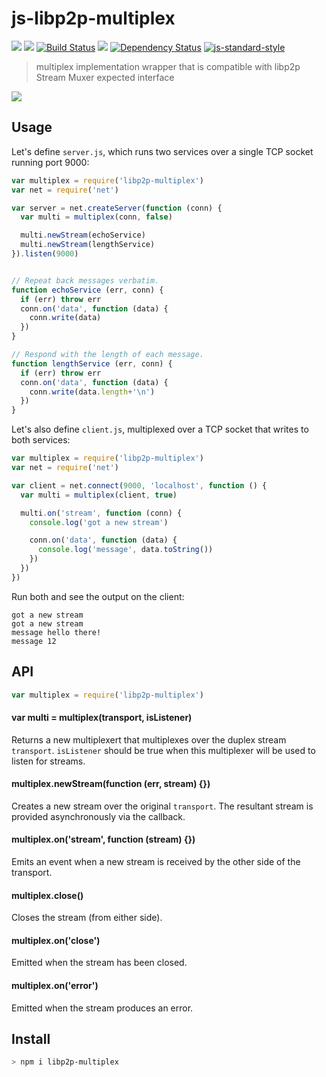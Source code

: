 js-libp2p-multiplex
===================

[![](https://img.shields.io/badge/made%20by-Protocol%20Labs-blue.svg?style=flat-square)](http://ipn.io)
[![](https://img.shields.io/badge/freenode-%23ipfs-blue.svg?style=flat-square)](http://webchat.freenode.net/?channels=%23ipfs)
[![Build Status](https://travis-ci.org/diasdavid/js-libp2p-multiplex.svg?style=flat-square)](https://travis-ci.org/diasdavid/js-libp2p-multiplex)
![](https://img.shields.io/badge/coverage-%3F-yellow.svg?style=flat-square)
[![Dependency Status](https://david-dm.org/diasdavid/js-libp2p-multiplex.svg?style=flat-square)](https://david-dm.org/diasdavid/js-libp2p-multiplex)
[![js-standard-style](https://img.shields.io/badge/code%20style-standard-brightgreen.svg?style=flat-square)](https://github.com/feross/standard)

> multiplex implementation wrapper that is compatible with libp2p Stream Muxer expected interface

[![](https://github.com/diasdavid/interface-stream-muxer/raw/master/img/badge.png)](https://github.com/diasdavid/interface-stream-muxer)

## Usage

Let's define `server.js`, which runs two services over a single TCP socket
running port 9000:

```JavaScript
var multiplex = require('libp2p-multiplex')
var net = require('net')

var server = net.createServer(function (conn) {
  var multi = multiplex(conn, false)

  multi.newStream(echoService)
  multi.newStream(lengthService)
}).listen(9000)


// Repeat back messages verbatim.
function echoService (err, conn) {
  if (err) throw err
  conn.on('data', function (data) {
    conn.write(data)
  })
}

// Respond with the length of each message.
function lengthService (err, conn) {
  if (err) throw err
  conn.on('data', function (data) {
    conn.write(data.length+'\n')
  })
}
```

Let's also define `client.js`, multiplexed over a TCP socket that writes to both
services:

```JavaScript
var multiplex = require('libp2p-multiplex')
var net = require('net')

var client = net.connect(9000, 'localhost', function () {
  var multi = multiplex(client, true)

  multi.on('stream', function (conn) {
    console.log('got a new stream')

    conn.on('data', function (data) {
      console.log('message', data.toString())
    })
  })
})
```

Run both and see the output on the client:

```
got a new stream
got a new stream
message hello there!
message 12
```

## API

```js
var multiplex = require('libp2p-multiplex')
```

#### var multi = multiplex(transport, isListener)

Returns a new multiplexert that multiplexes over the duplex stream `transport`.
`isListener` should be true when this multiplexer will be used to listen for
streams.

#### multiplex.newStream(function (err, stream) {})

Creates a new stream over the original `transport`. The resultant stream is
provided asynchronously via the callback.

#### multiplex.on('stream', function (stream) {})

Emits an event when a new stream is received by the other side of the transport.

#### multiplex.close()

Closes the stream (from either side).

#### multiplex.on('close')

Emitted when the stream has been closed.

#### multiplex.on('error')

Emitted when the stream produces an error.

## Install

```sh
> npm i libp2p-multiplex
```
